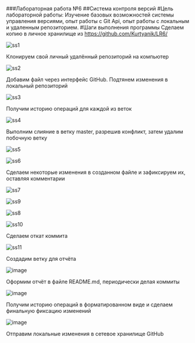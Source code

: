 ###Лабораторная работа №6
##Система контроля версий
#Цель лабораторной работы:
Изучение базовых возможностей системы управления версиями, опыт работы с Git Api, опыт работы с локальным и удаленным репозиторием.
#Шаги выполнения программы
Сделаем копию в личное хранилище из https://github.com/Kurtyanik/LR6/

![ss1](https://user-images.githubusercontent.com/117043174/199977556-00154d47-d68e-453f-96f6-d23f15596cea.jpg)

Клонируем свой личный удалённый репозиторий на компьютер

![ss2](https://user-images.githubusercontent.com/117043174/199977805-695295ea-a4ec-4349-a195-84b6a00b5c70.jpg)

Добавим файл через интерфейс GitHub. Подтянем изменения в локальный репозиторий

![ss3](https://user-images.githubusercontent.com/117043174/199977917-da691886-1a58-437f-a85f-78560586a8f9.jpg)

Получим историю операций для каждой из веток

![ss4](https://user-images.githubusercontent.com/117043174/199977997-ac9868bc-818a-4207-a32d-5125ded28170.jpg)

Выполним слияние в ветку master, разрешив конфликт, затем удалим побочную ветку

![ss5](https://user-images.githubusercontent.com/117043174/199978073-ce99fe84-08f5-45e8-8a5b-597e28f3749c.jpg)

![ss6](https://user-images.githubusercontent.com/117043174/199978143-8c8d0b47-fa83-4bd0-b106-72028d95b7a2.jpg)

Сделаем некоторые изменения в созданном файле и зафиксируем их, оставляя комментарии

![ss7](https://user-images.githubusercontent.com/117043174/199978220-4ac677a1-3f68-45ec-acac-ea388a210615.jpg)

![ss9](https://user-images.githubusercontent.com/117043174/199978231-0b75caba-4816-4311-86ab-f0a95ad0760f.jpg)

![ss8](https://user-images.githubusercontent.com/117043174/199978236-87b4ecf3-51be-4369-83c7-d6764bec865a.jpg)

![ss10](https://user-images.githubusercontent.com/117043174/199978249-6d131f67-ca02-444e-a6de-3ce2b716a994.jpg)

Сделаем откат коммита

![ss11](https://user-images.githubusercontent.com/117043174/199978430-0c9df779-7459-4a2b-93ec-f66fb3e68a82.jpg)

Создадим ветку для отчёта

![image](https://user-images.githubusercontent.com/117043174/199978495-877ea5b5-c4ad-4b3d-9aa3-1d55d5d5d0e5.png)

Оформим отчёт в файле README.md, периодически делая коммиты

![image](https://user-images.githubusercontent.com/117043174/199978768-3b084446-437a-421a-a83f-e0e70ac997b7.png)

Получим историю операций в форматированном виде и сделаем финальную фиксацию изменений

![image](https://user-images.githubusercontent.com/117043174/199978910-b23d9602-5177-4028-9e85-f3d9c5982ec7.png)

Отправим локальные изменения в сетевое хранилище GitHub
